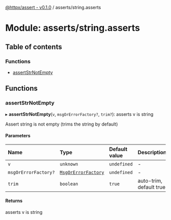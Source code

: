 [@httpx/assert - v0.1.0](../README.md) / asserts/string.asserts

# Module: asserts/string.asserts

## Table of contents

### Functions

- [assertStrNotEmpty](asserts_string_asserts.md#assertstrnotempty)

## Functions

### assertStrNotEmpty

▸ **assertStrNotEmpty**(`v`, `msgOrErrorFactory?`, `trim?`): asserts v is string

Assert string is not empty (trims the string by default)

#### Parameters

| Name | Type | Default value | Description |
| :------ | :------ | :------ | :------ |
| `v` | `unknown` | `undefined` | - |
| `msgOrErrorFactory?` | [`MsgOrErrorFactory`](types_internal_types.md#msgorerrorfactory) | `undefined` | - |
| `trim` | `boolean` | `true` | auto-trim, default true |

#### Returns

asserts v is string
